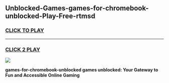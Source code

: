 
## Unblocked-Games-games-for-chromebook-unblocked-Play-Free-rtmsd
<h3>
<a href="https://premium76.site?title=games-for-chromebook-unblocked&ref=20M">CLICK TO PLAY</a></h3>
<hr>

<h3>
<a href="https://premium76.site?title=games-for-chromebook-unblocked&ref=20M">CLICK 2 PLAY</a>
  
</h3>

<a href="https://premium76.site?title=games-for-chromebook-unblocked&ref=19M"><img src="https://clearcache.store/games.png"></a>


**games-for-chromebook-unblocked games unblocked: Your Gateway to Fun and Accessible Online Gaming**
